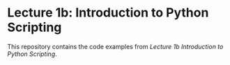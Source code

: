 # Lecture 1b: Introduction to Python Scripting 

This repository contains the code examples from *Lecture 1b Introduction to Python Scripting*.
